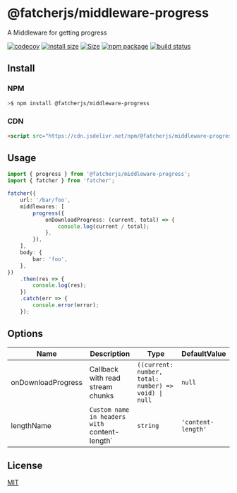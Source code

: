 # @fatcherjs/middleware-progress

A Middleware for getting progress

[![codecov](https://codecov.io/gh/fatcherjs/middleware-progress/branch/master/graph/badge.svg?token=TFKUGW6YNI)](https://codecov.io/gh/fatcherjs/middleware-progress)
[![install size](https://packagephobia.com/badge?p=@fatcherjs/middleware-progress)](https://packagephobia.com/result?p=@fatcherjs/middleware-progress)
<a href="https://unpkg.com/@fatcherjs/middleware-progress"><img alt="Size" src="https://img.badgesize.io/https://unpkg.com/@fatcherjs/middleware-progress"></a>
<a href="https://npmjs.com/package/@fatcherjs/middleware-progress"><img src="https://img.shields.io/npm/v/@fatcherjs/middleware-progress.svg" alt="npm package"></a>
<a href="https://github.com/fatcherjs/middleware-progress/actions/workflows/ci.yml"><img src="https://github.com/fatcherjs/middleware-progress/actions/workflows/ci.yml/badge.svg?branch=master" alt="build status"></a>

## Install

### NPM

```bash
>$ npm install @fatcherjs/middleware-progress
```

### CDN

```html
<script src="https://cdn.jsdelivr.net/npm/@fatcherjs/middleware-progress/dist/progress.min.js"></script>
```

## Usage

```ts
import { progress } from '@fatcherjs/middleware-progress';
import { fatcher } from 'fatcher';

fatcher({
    url: '/bar/foo',
    middlewares: [
        progress({
            onDownloadProgress: (current, total) => {
                console.log(current / total);
            },
        }),
    ],
    body: {
        bar: 'foo',
    },
})
    .then(res => {
        console.log(res);
    })
    .catch(err => {
        console.error(error);
    });
```

## Options

| Name               | Description                                   | Type                                                 | DefaultValue       |
| ------------------ | --------------------------------------------- | ---------------------------------------------------- | ------------------ |
| onDownloadProgress | Callback with read stream chunks              | `((current: number, total: number) => void) \| null` | `null`             |
| lengthName         | `Custom name in headers with `content-length` | `string`                                             | `'content-length'` |

## License

[MIT](./LICENSE)

